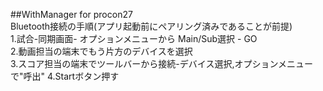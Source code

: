 ##WithManager for procon27  
Bluetooth接続の手順(アプリ起動前にペアリング済みであることが前提)  
1.試合-同期画面- オプションメニューから Main/Sub選択 - GO  
2.動画担当の端末でもう片方のデバイスを選択  
3.スコア担当の端末でツールバーから接続-デバイス選択,オプションメニューで"呼出"
4.Startボタン押す
